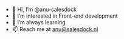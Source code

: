 - 👋 Hi, I’m @anu-salesdock
- 👀 I’m interested in Front-end development 
- 🌱 I’m always learning 
- 📫 Reach me at anu@salesdock.nl

<!---
anu-salesdock/anu-salesdock is a ✨ special ✨ repository because its `README.md` (this file) appears on your GitHub profile.
You can click the Preview link to take a look at your changes.
--->
